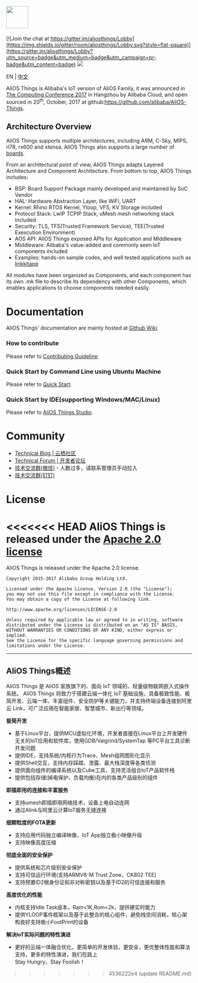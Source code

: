 # <img src="http://o7spigzvd.bkt.clouddn.com/aos-logo-compact-1502x272.png" height="60">

[![Join the chat at https://gitter.im/aliosthings/Lobby](https://img.shields.io/gitter/room/aliosthings/Lobby.svg?style=flat-square)](https://gitter.im/aliosthings/Lobby?utm_source=badge&utm_medium=badge&utm_campaign=pr-badge&utm_content=badge)
[![](https://img.shields.io/travis/alibaba/AliOS-Things/master.svg?style=flat-square)](https://travis-ci.org/alibaba/AliOS-Things)

EN | [中文](./README-zh.md)

AliOS Things is Alibaba's IoT version of AliOS Family, it was announced in [The Computing Conference 2017](https://yunqi.aliyun.com) in Hangzhou by Alibaba Cloud, and open sourced in 20<sup>th</sup>, October, 2017 at github:https://github.com/alibaba/AliOS-Things.

## Architecture Overview

AliOS Things supports multiple architectures, including ARM, C-Sky, MIPS, rl78, rx600 and xtensa, AliOS Things also supports a large number of [boards](./board/README.md).

From an architectural point of view, AliOS Things adapts Layered Architecture and Component Architecture. From bottom to top, AliOS Things includes:

- BSP: Board Support Package mainly developed and maintained by SoC Vendor
- HAL: Hardware Abstraction Layer, like WiFi, UART
- Kernel: Rhino RTOS Kernel, Yloop, VFS, KV Storage included
- Protocol Stack: LwIP TCPIP Stack, uMesh mesh networking stack included
- Security: TLS, TFS(Trusted Framework Service), TEE(Trusted Exexcution Environment)
- AOS API: AliOS Things exposed APIs for Application and Middleware
- Middleware: Alibaba's value-added and commonly seen IoT components included
- Examples: hands-on sample codes, and well tested applications such as [linkkitapp](./example/linkkitapp/README.md)

All modules have been organized as Components, and each component has its own .mk file to describe its dependency with other Components, which enables applications to choose components needed easily.



# Documentation

AliOS Things' documentation are mainly hosted at [Github Wiki](https://github.com/alibaba/AliOS-Things/wiki).

### How to contribute

Please refer to [Contributing Guideline](https://github.com/alibaba/AliOS-Things/wiki/contributing).

### Quick Start by Command Line using Ubuntu Machine

Please refer to [Quick Start](https://github.com/alibaba/AliOS-Things/wiki/Quick-Start).

### Quick Start by IDE(supporting Windows/MAC/Linux)

Please refer to [AliOS Things Studio](https://github.com/alibaba/AliOS-Things/wiki/AliOS-Things-Studio).

# Community

  * [Technical Blog | 云栖社区](https://yq.aliyun.com/teams/184)
  * [Technical Forum | 开发者论坛](https://bbs.aliyun.com/thread/410.html)
  * [技术交流群(微信)](http://o7spigzvd.bkt.clouddn.com/qr_wechat_100+.jpeg) - 人数过多，请联系管理员手动拉入
  * [技术交流群(钉钉)](http://o7spigzvd.bkt.clouddn.com/qr_dingtalk_github.png)

# License

<<<<<<< HEAD
  AliOS Things is released under the [Apache 2.0 license](LICENSE)
=======
  AliOS Things is released under the Apache 2.0 license.

    Copyright 2015-2017 Alibaba Group Holding Ltd.

    Licensed under the Apache License, Version 2.0 (the "License");
    you may not use this file except in compliance with the License.
    You may obtain a copy of the License at following link.
    
    http://www.apache.org/licenses/LICENSE-2.0
    
    Unless required by applicable law or agreed to in writing, software
    distributed under the License is distributed on an "AS IS" BASIS,
    WITHOUT WARRANTIES OR CONDITIONS OF ANY KIND, either express or implied.
    See the License for the specific language governing permissions and
    limitations under the License.

------

## AliOS Things概述

AliOS Things 是 AliOS 家族旗下的、面向 IoT 领域的、轻量级物联网嵌入式操作系统。 AliOS Things 将致力于搭建云端一体化 IoT 基础设施，具备极致性能、极简开发、云端一体、丰富组件、安全防护等关键能力，并支持终端设备连接到阿里云 Link，可广泛应用在智能家居、智慧城市、新出行等领域。

**极简开发**  

- 基于Linux平台，提供MCU虚拟化环境，开发者直接在Linux平台上开发硬件无关的IoT应用和软件库，使用GDB/Valgrind/SystemTap 等PC平台工具诊断开发问题
- 提供IDE，支持系统/内核行为Trace、Mesh组网图形化显示  
- 提供Shell交互，支持内存踩踏、泄露、最大栈深度等各类侦测  
- 提供面向组件的编译系统以及Cube工具，支持灵活组合IoT产品软件栈  
- 提供包括存储(掉电保护、负载均衡)在内的各类产品级别的组件

**即插即用的连接和丰富服务**  

- 支持umesh即插即用网络技术，设备上电自动连网  
- 通过Alink与阿里云计算IoT服务无缝连接

**细颗粒度的FOTA更新**  

- 支持应用代码独立编译映像，IoT App独立极小映像升级  
- 支持映像高度压缩

**彻底全面的安全保护**

- 提供系统和芯片级别安全保护  
- 支持可信运行环境(支持ARMV8-M Trust Zone，CK802 TEE)  
- 支持预置ID2根身份证和非对称密钥以及基于ID2的可信连接和服务

**高度优化的性能**

- 内核支持Idle Task成本，Ram<1K,Rom<2k，提供硬实时能力  
- 提供YLOOP事件框架以及基于此整合的核心组件，避免栈空间消耗，核心架构良好支持极小FootPrint的设备

**解决IoT实际问题的特性演进**

- 更好的云端一体融合优化，更简单的开发体验，更安全，更优整体性能和算法支持，更多的特性演进，我们在路上  
  Stay Hungry，Stay Foolish！
>>>>>>> 4536222e4 (update README.md)

